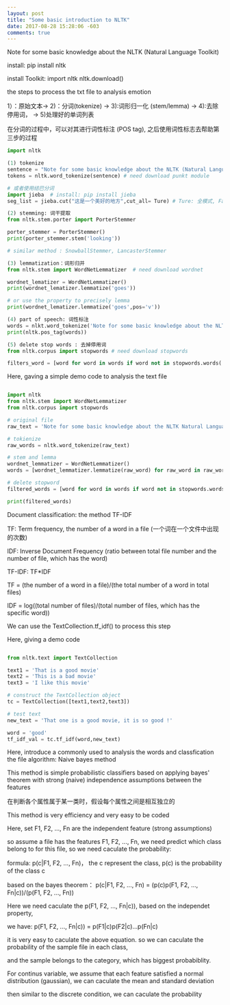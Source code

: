 ```yaml
---
layout: post
title: "Some basic introduction to NLTK"
date: 2017-08-28 15:28:06 -603
comments: true
---
```


Note for some basic knowledge about the NLTK (Natural Language Toolkit)

install: pip install nltk

install Toolkit: import nltk   nltk.download()

the steps to process the txt file to analysis emotion

1）：原始文本-> 2)：分词(tokenize) -> 3):词形归一化 (stem/lemma) -> 4):去除停用词， -> 5)处理好的单词列表 

在分词的过程中，可以对其进行词性标注 (POS tag), 之后使用词性标志去帮助第三步的过程

 ```python
 import nltk

(1) tokenize
sentence = "Note for some basic knowledge about the NLTK (Natural Language Toolkit)"
tokens = nltk.word_tokenize(sentence) # need download punkt module

# 或者使用结巴分词
import jieba  # install: pip install jieba 
seg_list = jieba.cut("这是一个美好的地方",cut_all= Ture) # Ture: 全模式, Fals: 精确模式

(2) stemming: 词干提取
from nltk.stem.porter import PorterStemmer

porter_stemmer = PorterStemmer()
print(porter_stemmer.stem('looking'))

# similar method : SnowballStemmer, LancasterStemmer

(3) lemmatization：词形归并
from nltk.stem import WordNetLemmatizer  # need download wordnet 

wordnet_lematizer = WordNetLemmatizer()
print(wordnet_lematizer.lemmatize('goes')) 

# or use the property to precisely lemma
print(wordnet_lematizer.lemmatize('goes',pos='v'))

(4) part of speech: 词性标注
words = nlkt.word_tokenize('Note for some basic knowledge about the NLTK (Natural Language Toolkit)')
print(nltk.pos_tag(words))

(5) delete stop words : 去掉停用词
from nltk.corpus import stopwords # need download stopwords

filters_word = [word for word in words if word not in stopwords.words('english')]

```

Here, gaving a simple demo code to analysis the text file


 ```python

 import nltk
 from nltk.stem import WordNetLemmatizer
 from nltk.corpus import stopwords

 # original file
 raw_text = 'Note for some basic knowledge about the NLTK Natural Language Toolkit'

 # tokienize
 raw_words = nltk.word_tokenize(raw_text)

 # stem and lemma
 wordnet_lemmatizer = WordNetLemmatizer()
 words = [wordnet_lemmatizer.lemmatize(raw_word) for raw_word in raw_words]

 # delete stopword
 filtered_words = [word for word in words if word not in stopwords.words('english')]

 print(filtered_words)

```

Document classification: the method TF-IDF 

TF: Term frequency, the number of a word in a file (一个词在一个文件中出现的次数)

IDF: Inverse Document Frequency (ratio between total file number and the number of file, which has the word)

TF-IDF: TF*IDF

TF = (the number of a word in a file)/(the total number of a word in total files)

IDF = log((total number of files)/(total number of files, which has the specific word))

We can use the TextCollection.tf_idf() to process this step

Here, giving a demo code 

 ```python

 from nltk.text import TextCollection

 text1 = 'That is a good movie'
 text2 = 'This is a bad movie'
 text3 = 'I like this movie'

 # construct the TextCollection object
 tc = TextCollection([text1,text2,text3])

 # test text
 new_text = 'That one is a good movie, it is so good !'

 word = 'good'
 tf_idf_val = tc.tf_idf(word,new_text)

```

Here, introduce a commonly used to analysis the words and classfication the file algorithm: Naive bayes method

This method is simple probabilistic classifiers based on applying bayes' theorem with strong (naive) independence assumptions between the features

在判断各个属性属于某一类时，假设每个属性之间是相互独立的

This method is very efficiency and very easy to be coded

Here, set F1, F2, ..., Fn are the independent feature (strong assumptions)

so assume a file has the features F1, F2, ..., Fn, we need predict which class belong to for this file, so we need caculate the probability:

formula: p(c|F1, F2, ..., Fn)， the c represent the class, p(c) is the probability of the class c

based on the bayes theorem： p(c|F1, F2, ..., Fn) = (p(c)p(F1, F2, ..., Fn|c))/(p(F1, F2, ..., Fn))

Here we need caculate the p(F1, F2, ..., Fn|c)), based on the independet property, 

we have: p(F1, F2, ..., Fn|c)) = p(F1|c)p(F2|c)...p(Fn|c)

it is very easy to caculate the above equation. so we can caculate the probability of the sample file in each class, 

and the sample belongs to the category, which has biggest probabiblity.

For continus variable, we assume that each feature satisfied a normal distribution (gaussian), we can caculate the mean and standard deviation

then similar to the discrete condition, we can caculate the probability  

